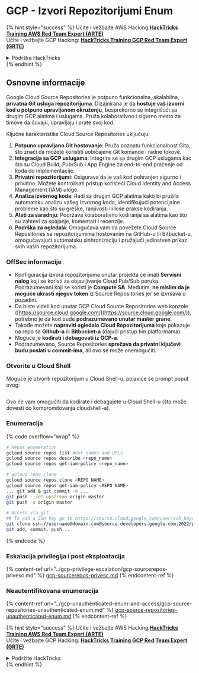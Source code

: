 # GCP - Izvori Repozitorijumi Enum

{% hint style="success" %}
Učite i vežbajte AWS Hacking:<img src="../../../.gitbook/assets/image (1).png" alt="" data-size="line">[**HackTricks Training AWS Red Team Expert (ARTE)**](https://training.hacktricks.xyz/courses/arte)<img src="../../../.gitbook/assets/image (1).png" alt="" data-size="line">\
Učite i vežbajte GCP Hacking: <img src="../../../.gitbook/assets/image (2).png" alt="" data-size="line">[**HackTricks Training GCP Red Team Expert (GRTE)**<img src="../../../.gitbook/assets/image (2).png" alt="" data-size="line">](https://training.hacktricks.xyz/courses/grte)

<details>

<summary>Podrška HackTricks</summary>

* Proverite [**planove pretplate**](https://github.com/sponsors/carlospolop)!
* **Pridružite se** 💬 [**Discord grupi**](https://discord.gg/hRep4RUj7f) ili [**telegram grupi**](https://t.me/peass) ili **pratite** nas na **Twitteru** 🐦 [**@hacktricks\_live**](https://twitter.com/hacktricks\_live)**.**
* **Podelite hakerske trikove slanjem PR-ova na** [**HackTricks**](https://github.com/carlospolop/hacktricks) i [**HackTricks Cloud**](https://github.com/carlospolop/hacktricks-cloud) github repozitorijume.

</details>
{% endhint %}

## Osnovne informacije <a href="#reviewing-cloud-git-repositories" id="reviewing-cloud-git-repositories"></a>

Google Cloud Source Repositories je potpuno funkcionalna, skalabilna, **privatna Git usluga repozitorijuma**. Dizajnirana je da **hostuje vaš izvorni kod u potpuno upravljanom okruženju**, besprekorno se integrišući sa drugim GCP alatima i uslugama. Pruža kolaborativno i sigurno mesto za timove da čuvaju, upravljaju i prate svoj kod.

Ključne karakteristike Cloud Source Repositories uključuju:

1. **Potpuno upravljano Git hostovanje**: Pruža poznatu funkcionalnost Gita, što znači da možete koristiti uobičajene Git komande i radne tokove.
2. **Integracija sa GCP uslugama**: Integrira se sa drugim GCP uslugama kao što su Cloud Build, Pub/Sub i App Engine za end-to-end praćenje od koda do implementacije.
3. **Privatni repozitorijumi**: Osigurava da je vaš kod pohranjen sigurno i privatno. Možete kontrolisati pristup koristeći Cloud Identity and Access Management (IAM) uloge.
4. **Analiza izvornog koda**: Radi sa drugim GCP alatima kako bi pružila automatsku analizu vašeg izvornog koda, identifikujući potencijalne probleme kao što su greške, ranjivosti ili loše prakse kodiranja.
5. **Alati za saradnju**: Podržava kolaborativno kodiranje sa alatima kao što su zahtevi za spajanje, komentari i recenzije.
6. **Podrška za ogledala**: Omogućava vam da povežete Cloud Source Repositories sa repozitorijumima hostovanim na GitHub-u ili Bitbucket-u, omogućavajući automatsku sinhronizaciju i pružajući jedinstven prikaz svih vaših repozitorijuma.

### OffSec informacije <a href="#reviewing-cloud-git-repositories" id="reviewing-cloud-git-repositories"></a>

* Konfiguracija izvora repozitorijuma unutar projekta će imati **Servisni nalog** koji se koristi za objavljivanje Cloud Pub/Sub poruka. Podrazumevani koji se koristi je **Compute SA**. Međutim, **ne mislim da je moguće ukrasti njegov token** iz Source Repositories jer se izvršava u pozadini.
* Da biste videli kod unutar GCP Cloud Source Repositories web konzole ([https://source.cloud.google.com/](https://source.cloud.google.com/)), potrebno je da kod bude **podrazumevano unutar master grane**.
* Takođe možete **napraviti ogledalo Cloud Repozitorijuma** koje pokazuje na repo sa **Github-a** ili **Bitbucket-a** (dajući pristup tim platformama).
* Moguće je **kodirati i debagovati iz GCP-a**.
* Podrazumevano, Source Repositories **sprečava da privatni ključevi budu poslati u commit-ima**, ali ovo se može onemogućiti.

### Otvorite u Cloud Shell

Moguće je otvoriti repozitorijum u Cloud Shell-u, pojaviće se prompt poput ovog:

<figure><img src="../../../.gitbook/assets/image (325).png" alt=""><figcaption></figcaption></figure>

Ovo će vam omogućiti da kodirate i debagujete u Cloud Shell-u (što može dovesti do kompromitovanja cloudshell-a).

### Enumeracija

{% code overflow="wrap" %}
```bash
# Repos enumeration
gcloud source repos list #Get names and URLs
gcloud source repos describe <repo_name>
gcloud source repos get-iam-policy <repo_name>

# gcloud repo clone
gcloud source repos clone <REPO NAME>
gcloud source repos get-iam-policy <REPO NAME>
... git add & git commit -m ...
git push --set-upstream origin master
git push -u origin master

# Access via git
## To add a SSH key go to https://source.cloud.google.com/user/ssh_keys (no gcloud command)
git clone ssh://username@domain.com@source.developers.google.com:2022/p/<proj-name>/r/<repo-name>
git add, commit, push...
```
{% endcode %}

### Eskalacija privilegija i post eksploatacija

{% content-ref url="../gcp-privilege-escalation/gcp-sourcerepos-privesc.md" %}
[gcp-sourcerepos-privesc.md](../gcp-privilege-escalation/gcp-sourcerepos-privesc.md)
{% endcontent-ref %}

### Neautentifikovana enumeracija

{% content-ref url="../gcp-unauthenticated-enum-and-access/gcp-source-repositories-unauthenticated-enum.md" %}
[gcp-source-repositories-unauthenticated-enum.md](../gcp-unauthenticated-enum-and-access/gcp-source-repositories-unauthenticated-enum.md)
{% endcontent-ref %}

{% hint style="success" %}
Učite i vežbajte AWS Hacking:<img src="../../../.gitbook/assets/image (1).png" alt="" data-size="line">[**HackTricks Training AWS Red Team Expert (ARTE)**](https://training.hacktricks.xyz/courses/arte)<img src="../../../.gitbook/assets/image (1).png" alt="" data-size="line">\
Učite i vežbajte GCP Hacking: <img src="../../../.gitbook/assets/image (2).png" alt="" data-size="line">[**HackTricks Training GCP Red Team Expert (GRTE)**<img src="../../../.gitbook/assets/image (2).png" alt="" data-size="line">](https://training.hacktricks.xyz/courses/grte)

<details>

<summary>Podržite HackTricks</summary>

* Proverite [**planove pretplate**](https://github.com/sponsors/carlospolop)!
* **Pridružite se** 💬 [**Discord grupi**](https://discord.gg/hRep4RUj7f) ili [**telegram grupi**](https://t.me/peass) ili **pratite** nas na **Twitteru** 🐦 [**@hacktricks\_live**](https://twitter.com/hacktricks\_live)**.**
* **Podelite hakerske trikove slanjem PR-ova na** [**HackTricks**](https://github.com/carlospolop/hacktricks) i [**HackTricks Cloud**](https://github.com/carlospolop/hacktricks-cloud) github repozitorijume.

</details>
{% endhint %}
